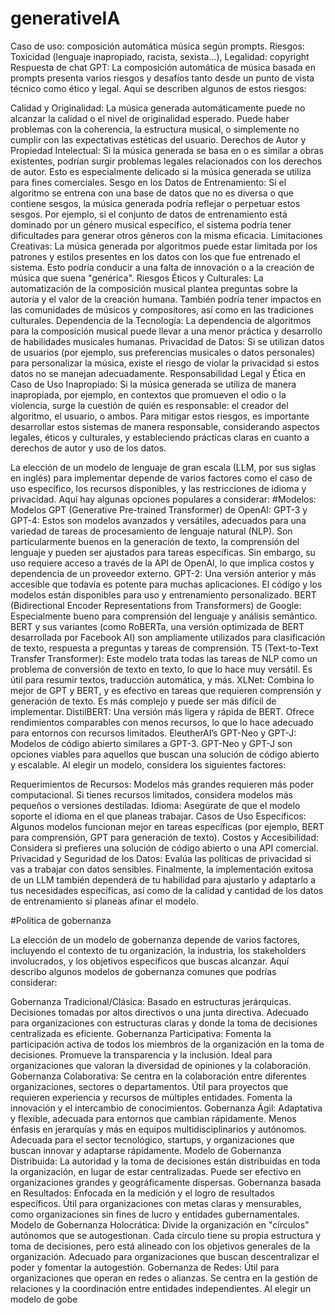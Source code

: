 # generativeIA
Caso de uso: composición automática música según prompts.
Riesgos: Toxicidad (lenguaje inapropiado, racista, sexista...), Legalidad: copyright
Respuesta de chat GPT:
La composición automática de música basada en prompts presenta varios riesgos y desafíos tanto desde un punto de vista técnico como ético y legal. Aquí se describen algunos de estos riesgos:

Calidad y Originalidad: La música generada automáticamente puede no alcanzar la calidad o el nivel de originalidad esperado. Puede haber problemas con la coherencia, la estructura musical, o simplemente no cumplir con las expectativas estéticas del usuario.
Derechos de Autor y Propiedad Intelectual: Si la música generada se basa en o es similar a obras existentes, podrían surgir problemas legales relacionados con los derechos de autor. Esto es especialmente delicado si la música generada se utiliza para fines comerciales.
Sesgo en los Datos de Entrenamiento: Si el algoritmo se entrena con una base de datos que no es diversa o que contiene sesgos, la música generada podría reflejar o perpetuar estos sesgos. Por ejemplo, si el conjunto de datos de entrenamiento está dominado por un género musical específico, el sistema podría tener dificultades para generar otros géneros con la misma eficacia.
Limitaciones Creativas: La música generada por algoritmos puede estar limitada por los patrones y estilos presentes en los datos con los que fue entrenado el sistema. Esto podría conducir a una falta de innovación o a la creación de música que suena "genérica".
Riesgos Éticos y Culturales: La automatización de la composición musical plantea preguntas sobre la autoría y el valor de la creación humana. También podría tener impactos en las comunidades de músicos y compositores, así como en las tradiciones culturales.
Dependencia de la Tecnología: La dependencia de algoritmos para la composición musical puede llevar a una menor práctica y desarrollo de habilidades musicales humanas.
Privacidad de Datos: Si se utilizan datos de usuarios (por ejemplo, sus preferencias musicales o datos personales) para personalizar la música, existe el riesgo de violar la privacidad si estos datos no se manejan adecuadamente.
Responsabilidad Legal y Ética en Caso de Uso Inapropiado: Si la música generada se utiliza de manera inapropiada, por ejemplo, en contextos que promueven el odio o la violencia, surge la cuestión de quién es responsable: el creador del algoritmo, el usuario, o ambos.
Para mitigar estos riesgos, es importante desarrollar estos sistemas de manera responsable, considerando aspectos legales, éticos y culturales, y estableciendo prácticas claras en cuanto a derechos de autor y uso de los datos.

La elección de un modelo de lenguaje de gran escala (LLM, por sus siglas en inglés) para implementar depende de varios factores como el caso de uso específico, los recursos disponibles, y las restricciones de idioma y privacidad. Aquí hay algunas opciones populares a considerar:
#Modelos:
Modelos GPT (Generative Pre-trained Transformer) de OpenAI:
GPT-3 y GPT-4: Estos son modelos avanzados y versátiles, adecuados para una variedad de tareas de procesamiento de lenguaje natural (NLP). Son particularmente buenos en la generación de texto, la comprensión del lenguaje y pueden ser ajustados para tareas específicas. Sin embargo, su uso requiere acceso a través de la API de OpenAI, lo que implica costos y dependencia de un proveedor externo.
GPT-2: Una versión anterior y más accesible que todavía es potente para muchas aplicaciones. El código y los modelos están disponibles para uso y entrenamiento personalizado.
BERT (Bidirectional Encoder Representations from Transformers) de Google:
Especialmente bueno para comprensión del lenguaje y análisis semántico. BERT y sus variantes (como RoBERTa, una versión optimizada de BERT desarrollada por Facebook AI) son ampliamente utilizados para clasificación de texto, respuesta a preguntas y tareas de comprensión.
T5 (Text-to-Text Transfer Transformer):
Este modelo trata todas las tareas de NLP como un problema de conversión de texto en texto, lo que lo hace muy versátil. Es útil para resumir textos, traducción automática, y más.
XLNet:
Combina lo mejor de GPT y BERT, y es efectivo en tareas que requieren comprensión y generación de texto. Es más complejo y puede ser más difícil de implementar.
DistilBERT:
Una versión más ligera y rápida de BERT. Ofrece rendimientos comparables con menos recursos, lo que lo hace adecuado para entornos con recursos limitados.
EleutherAI’s GPT-Neo y GPT-J:
Modelos de código abierto similares a GPT-3. GPT-Neo y GPT-J son opciones viables para aquellos que buscan una solución de código abierto y escalable.
Al elegir un modelo, considera los siguientes factores:

Requerimientos de Recursos: Modelos más grandes requieren más poder computacional. Si tienes recursos limitados, considera modelos más pequeños o versiones destiladas.
Idioma: Asegúrate de que el modelo soporte el idioma en el que planeas trabajar.
Casos de Uso Específicos: Algunos modelos funcionan mejor en tareas específicas (por ejemplo, BERT para comprensión, GPT para generación de texto).
Costos y Accesibilidad: Considera si prefieres una solución de código abierto o una API comercial.
Privacidad y Seguridad de los Datos: Evalúa las políticas de privacidad si vas a trabajar con datos sensibles.
Finalmente, la implementación exitosa de un LLM también dependerá de tu habilidad para ajustarlo y adaptarlo a tus necesidades específicas, así como de la calidad y cantidad de los datos de entrenamiento si planeas afinar el modelo.

#Política de gobernanza

La elección de un modelo de gobernanza depende de varios factores, incluyendo el contexto de tu organización, la industria, los stakeholders involucrados, y los objetivos específicos que buscas alcanzar. Aquí describo algunos modelos de gobernanza comunes que podrías considerar:

Gobernanza Tradicional/Clásica:
Basado en estructuras jerárquicas.
Decisiones tomadas por altos directivos o una junta directiva.
Adecuado para organizaciones con estructuras claras y donde la toma de decisiones centralizada es eficiente.
Gobernanza Participativa:
Fomenta la participación activa de todos los miembros de la organización en la toma de decisiones.
Promueve la transparencia y la inclusión.
Ideal para organizaciones que valoran la diversidad de opiniones y la colaboración.
Gobernanza Colaborativa:
Se centra en la colaboración entre diferentes organizaciones, sectores o departamentos.
Útil para proyectos que requieren experiencia y recursos de múltiples entidades.
Fomenta la innovación y el intercambio de conocimientos.
Gobernanza Ágil:
Adaptativa y flexible, adecuada para entornos que cambian rápidamente.
Menos énfasis en jerarquías y más en equipos multidisciplinarios y autónomos.
Adecuada para el sector tecnológico, startups, y organizaciones que buscan innovar y adaptarse rápidamente.
Modelo de Gobernanza Distribuida:
La autoridad y la toma de decisiones están distribuidas en toda la organización, en lugar de estar centralizadas.
Puede ser efectivo en organizaciones grandes y geográficamente dispersas.
Gobernanza basada en Resultados:
Enfocada en la medición y el logro de resultados específicos.
Útil para organizaciones con metas claras y mensurables, como organizaciones sin fines de lucro y entidades gubernamentales.
Modelo de Gobernanza Holocrática:
Divide la organización en "círculos" autónomos que se autogestionan.
Cada círculo tiene su propia estructura y toma de decisiones, pero está alineado con los objetivos generales de la organización.
Adecuado para organizaciones que buscan descentralizar el poder y fomentar la autogestión.
Gobernanza de Redes:
Útil para organizaciones que operan en redes o alianzas.
Se centra en la gestión de relaciones y la coordinación entre entidades independientes.
Al elegir un modelo de gobe
